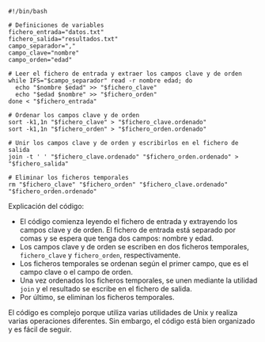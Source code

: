```shell
#!/bin/bash

# Definiciones de variables
fichero_entrada="datos.txt"
fichero_salida="resultados.txt"
campo_separador=","
campo_clave="nombre"
campo_orden="edad"

# Leer el fichero de entrada y extraer los campos clave y de orden
while IFS="$campo_separador" read -r nombre edad; do
  echo "$nombre $edad" >> "$fichero_clave"
  echo "$edad $nombre" >> "$fichero_orden"
done < "$fichero_entrada"

# Ordenar los campos clave y de orden
sort -k1,1n "$fichero_clave" > "$fichero_clave.ordenado"
sort -k1,1n "$fichero_orden" > "$fichero_orden.ordenado"

# Unir los campos clave y de orden y escribirlos en el fichero de salida
join -t ' ' "$fichero_clave.ordenado" "$fichero_orden.ordenado" > "$fichero_salida"

# Eliminar los ficheros temporales
rm "$fichero_clave" "$fichero_orden" "$fichero_clave.ordenado" "$fichero_orden.ordenado"
```

Explicación del código:

* El código comienza leyendo el fichero de entrada y extrayendo los campos clave y de orden. El fichero de entrada está separado por comas y se espera que tenga dos campos: nombre y edad.
* Los campos clave y de orden se escriben en dos ficheros temporales, `fichero_clave` y `fichero_orden`, respectivamente.
* Los ficheros temporales se ordenan según el primer campo, que es el campo clave o el campo de orden.
* Una vez ordenados los ficheros temporales, se unen mediante la utilidad `join` y el resultado se escribe en el fichero de salida.
* Por último, se eliminan los ficheros temporales.

El código es complejo porque utiliza varias utilidades de Unix y realiza varias operaciones diferentes. Sin embargo, el código está bien organizado y es fácil de seguir.